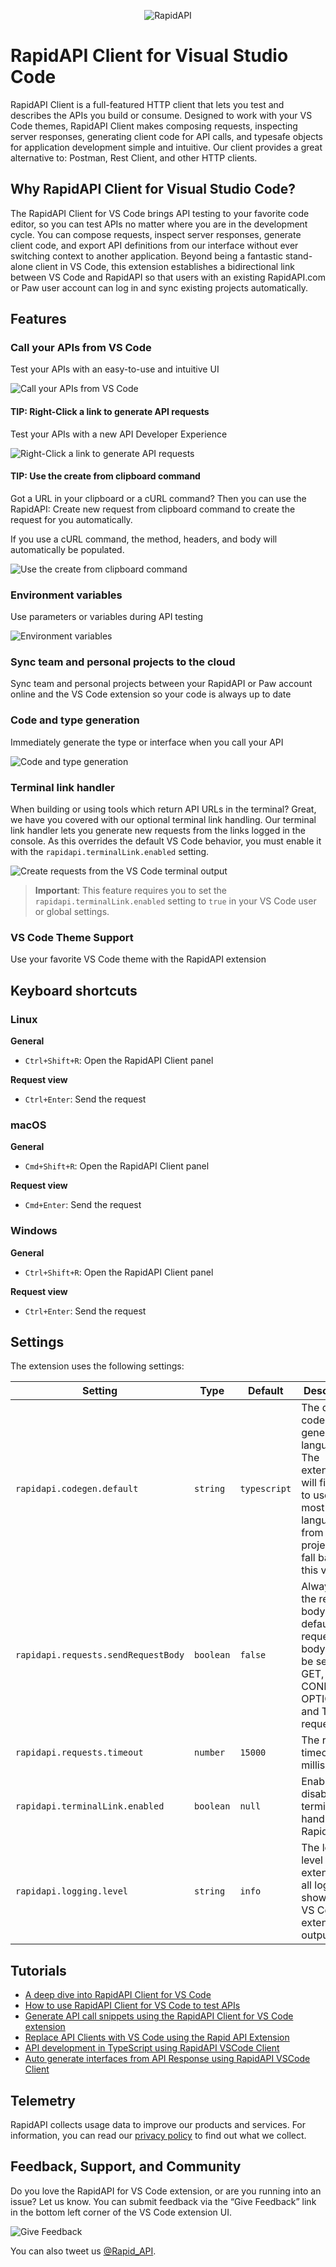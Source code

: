 <p align="center">
  <img alt="RapidAPI" src="https://github.com/RapidAPI/feedback/blob/main/assets/rapid-logo-128x128.png?raw=true">
</p>

# RapidAPI Client for Visual Studio Code

RapidAPI Client is a full-featured HTTP client that lets you test and describes the APIs you build or consume. Designed to work with your VS Code themes, RapidAPI Client makes composing requests, inspecting server responses, generating client code for API calls, and typesafe objects for application development simple and intuitive. Our client provides a great alternative to: Postman, Rest Client, and other HTTP clients.

## Why RapidAPI Client for Visual Studio Code?

The RapidAPI Client for VS Code brings API testing to your favorite code editor, so you can test APIs no matter where you are in the development cycle. You can compose requests, inspect server responses, generate client code, and export API definitions from our interface without ever switching context to another application. Beyond being a fantastic stand-alone client in VS Code, this extension establishes a bidirectional link between VS Code and RapidAPI so that users with an existing RapidAPI.com or Paw user account can log in and sync existing projects automatically.

## Features

### Call your APIs from VS Code

Test your APIs with an easy-to-use and intuitive UI

![Call your APIs from VS Code](https://github.com/RapidAPI/feedback/blob/main/assets/vscode-rapidapi-client/rapidapi-client-call-apis.png?raw=true)

#### TIP: Right-Click a link to generate API requests

Test your APIs with a new API Developer Experience

![Right-Click a link to generate API requests](https://github.com/RapidAPI/feedback/blob/main/assets/vscode-rapidapi-client/rapidapi-client-right-click.png?raw=true)

#### TIP: Use the create from clipboard command

Got a URL in your clipboard or a cURL command? Then you can use the RapidAPI: Create new request from clipboard command to create the request for you automatically.

If you use a cURL command, the method, headers, and body will automatically be populated.

![Use the create from clipboard command](https://github.com/RapidAPI/feedback/blob/main/assets/vscode-rapidapi-client/rapidapi-client-clipboard.gif?raw=true)

### Environment variables

Use parameters or variables during API testing

![Environment variables](https://github.com/RapidAPI/feedback/blob/main/assets/vscode-rapidapi-client/rapidapi-client-environment-variables.png?raw=true)

### Sync team and personal projects to the cloud

Sync team and personal projects between your RapidAPI or Paw account online and the VS Code extension so your code is always up to date

### Code and type generation

Immediately generate the type or interface when you call your API

![Code and type generation](https://github.com/RapidAPI/feedback/blob/main/assets/vscode-rapidapi-client/rapidapi-client-code.gif?raw=true)


### Terminal link handler

When building or using tools which return API URLs in the terminal? Great, we have you covered with our optional terminal link handling. Our terminal link handler lets you generate new requests from the links logged in the console. As this overrides the default VS Code behavior, you must enable it with the `rapidapi.terminalLink.enabled` setting.

![Create requests from the VS Code terminal output](https://github.com/RapidAPI/feedback/blob/main/assets/vscode-rapidapi-client/rapidapi-client-link-handler.gif?raw=true)

> **Important**: This feature requires you to set the `rapidapi.terminalLink.enabled` setting to `true` in your VS Code user or global settings.

### VS Code Theme Support

Use your favorite VS Code theme with the RapidAPI extension

## Keyboard shortcuts

### Linux

**General**

- `Ctrl+Shift+R`: Open the RapidAPI Client panel

**Request view**

- `Ctrl+Enter`: Send the request

### macOS

**General**

- `Cmd+Shift+R`: Open the RapidAPI Client panel

**Request view**

- `Cmd+Enter`: Send the request

### Windows

**General**

- `Ctrl+Shift+R`: Open the RapidAPI Client panel

**Request view**

- `Ctrl+Enter`: Send the request

## Settings

The extension uses the following settings:

| Setting | Type | Default | Description |
| --- | --- | --- | --- |
| `rapidapi.codegen.default` | `string` | `typescript` | The default code generator language. The extension will first try to use the most used language from your project, then fall back to this value. |
| `rapidapi.requests.sendRequestBody` | `boolean` | `false` | Always send the request body. By default the request body will not be sent for GET, HEAD, CONNECT, OPTIONS, and TRACE requests. |
| `rapidapi.requests.timeout` | `number` | `15000` | The request timeout in milliseconds. |
| `rapidapi.terminalLink.enabled` | `boolean` | `null` | Enable or disable the terminal link handler of RapidAPI. |
| `rapidapi.logging.level` | `string` | `info` | The logging level for the extension, all logs are shown in the VS Code extension output view. |

## Tutorials

- [A deep dive into RapidAPI Client for VS Code](https://rapidapi.com/guides/a-deep-dive-into-rapidapi-client-for-vs-code)
- [How to use RapidAPI Client for VS Code to test APIs](https://rapidapi.com/guides/how-to-use-rapidapi-client-for-vscode-to-test-apis)
- [Generate API call snippets using the RapidAPI Client for VS Code extension](https://rapidapi.com/guides/generate-api-call-snippets-using-rapidapi-vscode-extension)
- [Replace API Clients with VS Code using the Rapid API Extension](https://rapidapi.com/guides/replace-api-clients-with-vscode-using-the-rapidapi-extension)
- [API development in TypeScript using RapidAPI VSCode Client](https://rapidapi.com/guides/api-development-in-typescript-using-rapidapi-vscode-client)
- [Auto generate interfaces from API Response using RapidAPI VSCode Client](https://rapidapi.com/guides/auto-generate-interfaces-from-api-response-using-rapidapi-vscode-client)

## Telemetry

RapidAPI collects usage data to improve our products and services. For information, you can read our [privacy policy](https://rapidapi.com/privacy/) to find out what we collect.

## Feedback, Support, and Community

Do you love the RapidAPI for VS Code extension, or are you running into an issue? Let us know. You can submit feedback via the “Give Feedback” link in the bottom left corner of the VS Code extension UI.

![Give Feedback](https://github.com/RapidAPI/feedback/blob/main/assets/vscode-rapidapi-client/rapidapi-client-feedback.png?raw=true)

You can also tweet us [@Rapid_API](https://twitter.com/rapid_api).
